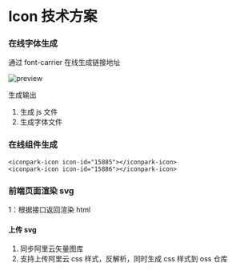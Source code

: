 #  Icon 技术方案

### 在线字体生成

通过 font-carrier 在线生成链接地址

![preview](https://web-data.zmlearn.com/image/cwyi1FF2iSbJtqXKrKiy1b/502280468-5cec90de12b0a_fix732.png)

生成输出

1. 生成 js 文件
2. 生成字体文件

### 在线组件生成

```
<iconpark-icon icon-id="15885"></iconpark-icon>
<iconpark-icon icon-id="15886"></iconpark-icon>
```

### 前端页面渲染 svg

1：根据接口返回渲染 html


#### 上传 svg 
1. 同步阿里云矢量图库
2. 支持上传阿里云 css 样式，反解析，同时生成 css 样式到 oss 仓库